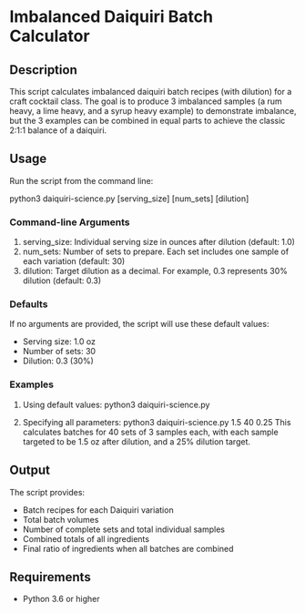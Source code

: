 # Imbalanced Daiquiri Batch Calculator

## Description

This script calculates imbalanced daiquiri batch recipes (with dilution) for a craft cocktail class. The goal is to produce 3 imbalanced samples (a rum heavy, a lime heavy, and a syrup heavy example) to demonstrate imbalance, but the 3 examples can be combined in equal parts to achieve the classic 2:1:1 balance of a daiquiri. 

## Usage

Run the script from the command line:

python3 daiquiri-science.py [serving_size] [num_sets] [dilution]

### Command-line Arguments

1. serving_size: Individual serving size in ounces after dilution (default: 1.0)
2. num_sets: Number of sets to prepare. Each set includes one sample of each variation (default: 30)
3. dilution: Target dilution as a decimal. For example, 0.3 represents 30% dilution (default: 0.3)

### Defaults

If no arguments are provided, the script will use these default values:
- Serving size: 1.0 oz
- Number of sets: 30
- Dilution: 0.3 (30%)

### Examples

1. Using default values:
   python3 daiquiri-science.py

2. Specifying all parameters:
   python3 daiquiri-science.py 1.5 40 0.25
   This calculates batches for 40 sets of 3 samples each, with each sample targeted to be 1.5 oz after dilution, and a 25% dilution target.

## Output

The script provides:
- Batch recipes for each Daiquiri variation
- Total batch volumes
- Number of complete sets and total individual samples
- Combined totals of all ingredients
- Final ratio of ingredients when all batches are combined

## Requirements

- Python 3.6 or higher
